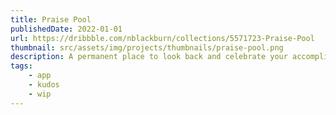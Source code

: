 ```yaml
---
title: Praise Pool
publishedDate: 2022-01-01
url: https://dribbble.com/nblackburn/collections/5571723-Praise-Pool
thumbnail: src/assets/img/projects/thumbnails/praise-pool.png
description: A permanent place to look back and celebrate your accomplishments.
tags:
    - app
    - kudos
    - wip
---
```

